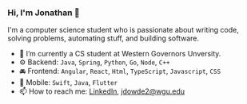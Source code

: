 ### Hi, I'm Jonathan 👋

I'm a computer science student who is passionate about writing code, solving problems, automating stuff, and building software.

- 🔭 I’m currently a CS student at Western Governors Unversity.
- ⚙️ Backend: `Java`, `Spring`, `Python`, `Go`, `Node`, `C++`
- 🚘 Frontend: `Angular`, `React`, `Html`, `TypeScript`, `Javascript`, `CSS`
- 📱 Mobile: `Swift`, `Java`, `Flutter`
- 📫 How to reach me: <a href="https://www.linkedin.com/in/jonathan-dowdell-09719a180/">LinkedIn</a>, <jdowde2@wgu.edu>


<!--
**JonathanDowdell/JonathanDowdell** is a ✨ _special_ ✨ repository because its `README.md` (this file) appears on your GitHub profile.

Here are some ideas to get you started:

- 🔭 I’m currently working on ...
- 🌱 I’m currently learning ...
- 👯 I’m looking to collaborate on ...
- 🤔 I’m looking for help with ...
- 💬 Ask me about ...
- 📫 How to reach me: ...
- 😄 Pronouns: ...
- ⚡ Fun fact: ...
-->

